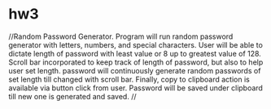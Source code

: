 # hw3
//Random Password Generator.
Program will run random password generator with letters, numbers, and special characters.
User will be able to dictate length of password with least value or 8 up to greatest value of 128.
Scroll bar incorporated to keep track of length of password, but also to help user set length. 
password will continuously generate random passwords of set length till changed with scroll bar. 
Finally, copy to clipboard action is available via button click from user. Password will be saved under clipboard till new one is generated and saved. //
